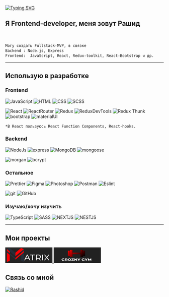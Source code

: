 [![Typing SVG](https://readme-typing-svg.herokuapp.com?font=Fira+Code&size=30&pause=1000&color=000&width=435&lines=%D0%9F%D1%80%D0%B8%D0%B2%D0%B5%D1%82%D1%81%D1%82%D0%B2%D1%83%D1%8E+%D0%B2%D0%B0%D1%81!+%F0%9F%91%8B)](https://git.io/typing-svg)


## Я Frontend-developer, меня зовут Рашид
<br>

    Могу создать Fullstack-MVP, в связке
    Backend : Node.js, Express
    Frontend:  JavaScript, React, Redux-toolkit, React-Bootstrap и др.


___

## Использую в разработке
### Frontend
![JavaScript](https://img.shields.io/badge/-JavaScript-yellow?style=for-the-badge&logo=JavaScript&logoColor=white)
![HTML](https://img.shields.io/badge/-HTML-FF6618?style=for-the-badge&logo=HTML&logoColor=white)
![CSS](https://img.shields.io/badge/-CSS-1872FF?style=for-the-badge&logo=css&logoColor=white)
![SCSS](https://img.shields.io/badge/-SCSS-1872FF?style=for-the-badge&logo=SASS&logoColor=white)


![React](https://img.shields.io/badge/-React-430098?style=for-the-badge&logo=react&logoColor=blue)
![ReactRouter](https://img.shields.io/badge/-React_Router-430098?style=for-the-badge&logo=react-router&logoColor=blue)
![Redux](https://img.shields.io/badge/-Redux-45b8d8?style=for-the-badge&logo=redux&logoColor=orange)
![ReduxDevTools](https://img.shields.io/badge/redux_toolkit-45b8d8?style=for-the-badge&logo=redux&logoColor=orange)
![Redux Thunk](https://img.shields.io/badge/-Redux_Thunk-45b8d8?style=for-the-badge&logo=Redux&logoColor=orange)
![bootstrap](https://img.shields.io/badge/-Bootstrap-6e10ee?style=for-the-badge&logo=bootstrap&logoColor=white)
![materialUI](https://img.shields.io/badge/-Material_Ui-6e10ee?style=for-the-badge&logo=material_ui&logoColor=white)

    *В React пользуюсь React Function Components, React-hooks.

### Backend
![NodeJs](https://img.shields.io/badge/-Nodejs-43853d?style=for-the-badge&logo=Node.js&logoColor=white)
![express](https://img.shields.io/badge/express-green?style=for-the-badge&logo=express)
![MongoDB](https://img.shields.io/badge/-MongoDB-purple?style=for-the-badge&logo=mongodb&logoColor=green)
![mongoose](https://img.shields.io/badge/mongoose-purple?style=for-the-badge&logo=mongodb&logoColor=green)

![morgan](https://img.shields.io/badge/-MORGAN-gray?style=for-the-badge&logo=morgan&logoColor=orange)
![bcrypt](https://img.shields.io/badge/bcrypt-gray?style=for-the-badge&logo)

### Остальное
![Prettier](https://img.shields.io/badge/-Prettier-grey?style=for-the-badge&logo=Prettier&logoColor=orange)
![Figma](https://img.shields.io/badge/-Figma-black?style=for-the-badge&logo=Figma&logoColor=orange)
![Photoshop](https://img.shields.io/badge/-Photoshop-black?style=for-the-badge&logo=Adobe-Photoshop&logoColor=orange)
![Postman](https://img.shields.io/badge/-Postman-black?style=for-the-badge&logo=Postman&logoColor=orange)
![Eslint](https://img.shields.io/badge/eslint-grey?style=for-the-badge&logo=eslint)

![git](https://img.shields.io/badge/-Git-black?style=for-the-badge&logo=git&logoColor=white)
![GitHub](https://img.shields.io/badge/-GitHub-black?style=for-the-badge&logo=github&logoColor=white)

### Изучаю/хочу изучить
![TypeScript](https://img.shields.io/badge/-TypeScript-darkblue?style=for-the-badge&logo=TypeScript&logoColor=white)
![SASS](https://img.shields.io/badge/-SASS-blue?style=for-the-badge&logo=SASS&logoColor=white)
![NEXTJS](https://img.shields.io/badge/-NEXTJS-darkblue?style=for-the-badge&logo=NEXTJS&logoColor=white)
![NESTJS](https://img.shields.io/badge/-NESTJS-blue?style=for-the-badge&logo=NEXTJS&logoColor=white)
___


## Мои проекты
<a href="https://github.com/4abaev/Configure__PC">
<img src="./assets/matrix.PNG" width="150px" height="50px" target="_blank"/>
</a>
<a href="https://github.com/4abaev/Configure__PC" target="_blank">
<img src="./assets/gym.PNG" width="150px" height="50px" />
</a>

<br>

## Связь со мной

<a href="https://t.me/Ch000001">
    <img alt="Rashid" src="https://img.shields.io/badge/-Telegram-blue?style=for-the-badge&logo=telegram&logoColor=white" />
</a>
